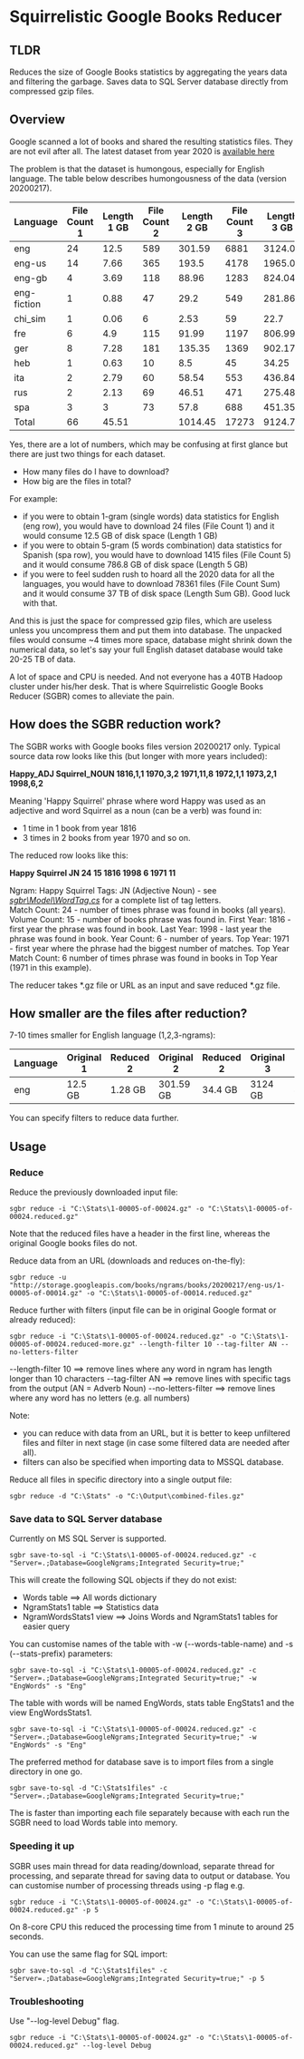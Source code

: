 # Squirrelistic Google Books Reducer #

## TLDR ##

Reduces the size of Google Books statistics by aggregating the years data and filtering the garbage.
Saves data to SQL Server database directly from compressed gzip files.

## Overview ##

Google scanned a lot of books and shared the resulting statistics files.
They are not evil after all.
The latest dataset from year 2020 is [available here](http://storage.googleapis.com/books/ngrams/books/datasetsv3.html])

The problem is that the dataset is humongous, especially for English language.
The table below describes humongousness of the data (version 20200217).

|Language   |File Count 1|Length 1 GB|File Count 2|Length 2 GB|File Count 3|Length 3 GB|File Count 4|Length 4 GB|File Count 5|Length 5 GB|File Count Sum|Length Sum GB|
|-----------|------------|-----------|------------|-----------|------------|-----------|------------|-----------|------------|-----------|--------------|-------------|
|eng        |24          |12.5       |589         |301.59     |6881        |3124.06    |6668        |2815.39    |19423       |7617.6     |33585         |13871.13     |
|eng-us     |14          |7.66       |365         |193.5      |4178        |1965.03    |3936        |1725.86    |11145       |4542.59    |19638         |8434.63      |
|eng-gb     |4           |3.69       |118         |88.96      |1283        |824.04     |1154        |685.01     |3098        |1688.82    |5657          |3290.52      |
|eng-fiction|1           |0.88       |47          |29.2       |549         |281.86     |515         |240.91     |1449        |613.76     |2561          |1166.6       |
|chi_sim    |1           |0.06       |6           |2.53       |59          |22.7       |46          |16.81      |105         |35.87      |217           |77.97        |
|fre        |6           |4.9        |115         |91.99      |1197        |806.99     |1104        |673.92     |3071        |1696.38    |5493          |3274.19      |
|ger        |8           |7.28       |181         |135.35     |1369        |902.17     |1003        |628.03     |2262        |1325.2     |4823          |2998.02      |
|heb        |1           |0.63       |10          |8.5        |45          |34.25      |25          |19.17      |42          |29.85      |123           |92.4         |
|ita        |2           |2.79       |60          |58.54      |553         |436.84     |427         |310.59     |984         |651.81     |2026          |1460.57      |
|rus        |2           |2.13       |69          |46.51      |471         |275.48     |313         |175.14     |633         |331.66     |1488          |830.92       |
|spa        |3           |3          |73          |57.8       |688         |451.35     |571         |345.4      |1415        |786.8      |2750          |1644.35      |
|Total      |66          |45.51      |            |1014.45    |17273       |9124.77    |15762       |7636.22    |43627       |19320.34   |78361         |37141.29     |

Yes, there are a lot of numbers, which may be confusing at first glance but there are just two things for each dataset.
- How many files do I have to download?
- How big are the files in total?

For example:
- if you were to obtain 1-gram (single words) data statistics for English (eng row), you would have to download 24 files (File Count 1) and it would consume 12.5 GB of disk space (Length 1 GB)
- if you were to obtain 5-gram (5 words combination) data statistics for Spanish (spa row), you would have to download 1415 files (File Count 5) and it would consume 786.8 GB of disk space (Length 5 GB)
- if you were to feel sudden rush to hoard all the 2020 data for all the languages, you would have to download 78361 files (File Count Sum) and it would consume 37 TB of disk space (Length Sum GB). Good luck with that.

And this is just the space for compressed gzip files, which are useless unless you uncompress them and put them into database.
The unpacked files would consume ~4 times more space, database might shrink down the numerical data, so let's say your full English dataset database would take 20-25 TB of data.

A lot of space and CPU is needed. And not everyone has a 40TB Hadoop cluster under his/her desk.
That is where Squirrelistic Google Books Reducer (SGBR) comes to alleviate the pain.

## How does the SGBR reduction work? ##

The SGBR works with Google books files version 20200217 only.
Typical source data row looks like this (but longer with more years included):

**Happy_ADJ Squirrel_NOUN  1816,1,1  1970,3,2  1971,11,8  1972,1,1  1973,2,1  1998,6,2**

Meaning 'Happy Squirrel' phrase where word Happy was used as an adjective and word Squirrel as a noun (can be a verb) was found in:
- 1 time in 1 book from year 1816
- 3 times in 2 books from year 1970
and so on.

The reduced row looks like this:

**Happy Squirrel	JN	24	15	1816	1998	6	1971	11**

Ngram: Happy Squirrel
Tags: JN (Adjective Noun) - see *[sgbr\Model\WordTag.cs](sgbr\Model\WordTag.cs)* for a complete list of tag letters.<br/>
Match Count: 24 - number of times phrase was found in books (all years).
Volume Count: 15 - number of books phrase was found in.
First Year: 1816 - first year the phrase was found in book.
Last Year: 1998 - last year the phrase was found in book.
Year Count: 6 - number of years.
Top Year: 1971 - first year where the phrase had the biggest number of matches.
Top Year Match Count: 6 number of times phrase was found in books in Top Year (1971 in this example).

The reducer takes *.gz file or URL as an input and save reduced *.gz file.

## How smaller are the files after reduction? ##

7-10 times smaller for English language (1,2,3-ngrams):

|Language   |Original 1|Reduced 2|Original 2|Reduced 2|Original 3|Reduced 3|
|-----------|----------|---------|----------|---------|----------|---------|
|eng        |12.5 GB   |1.28 GB  |301.59 GB |34.4 GB  |3124 GB   |417 GB   |

You can specify filters to reduce data further.

## Usage ##

### Reduce ###

Reduce the previously downloaded input file:

```Shell
sgbr reduce -i "C:\Stats\1-00005-of-00024.gz" -o "C:\Stats\1-00005-of-00024.reduced.gz"
```

Note that the reduced files have a header in the first line, whereas the original Google books files do not.

Reduce data from an URL (downloads and reduces on-the-fly):

```Shell
sgbr reduce -u "http://storage.googleapis.com/books/ngrams/books/20200217/eng-us/1-00005-of-00014.gz" -o "C:\Stats\1-00005-of-00014.reduced.gz"
```

Reduce further with filters (input file can be in original Google format or already reduced):

```Shell
sgbr reduce -i "C:\Stats\1-00005-of-00024.reduced.gz" -o "C:\Stats\1-00005-of-00024.reduced-more.gz" --length-filter 10 --tag-filter AN --no-letters-filter
```

--length-filter 10 ==> remove lines where any word in ngram has length longer than 10 characters
--tag-filter AN ==> remove lines with specific tags from the output (AN = Adverb Noun)
--no-letters-filter ==> remove lines where any word has no letters (e.g. all numbers)

Note:
- you can reduce with data from an URL, but it is better to keep unfiltered files and filter in next stage (in case some filtered data are needed after all).
- filters can also be specified when importing data to MSSQL database.

Reduce all files in specific directory into a single output file:

```Shell
sgbr reduce -d "C:\Stats" -o "C:\Output\combined-files.gz"
```

### Save data to SQL Server database ###

Currently on MS SQL Server is supported.

```Shell
sgbr save-to-sql -i "C:\Stats\1-00005-of-00024.reduced.gz" -c "Server=.;Database=GoogleNgrams;Integrated Security=true;"
```

This will create the following SQL objects if they do not exist:
- Words table ==> All words dictionary
- NgramStats1 table ==> Statistics data
- NgramWordsStats1 view ==> Joins Words and NgramStats1 tables for easier query

You can customise names of the table with -w (--words-table-name) and -s (--stats-prefix) parameters:

```Shell
sgbr save-to-sql -i "C:\Stats\1-00005-of-00024.reduced.gz" -c "Server=.;Database=GoogleNgrams;Integrated Security=true;" -w "EngWords" -s "Eng"
```

The table with words will be named EngWords, stats table EngStats1 and the view EngWordsStats1.

```Shell
sgbr save-to-sql -i "C:\Stats\1-00005-of-00024.reduced.gz" -c "Server=.;Database=GoogleNgrams;Integrated Security=true;" -w "EngWords" -s "Eng"
```

The preferred method for database save is to import files from a single directory in one go.

```Shell
sgbr save-to-sql -d "C:\Stats1files" -c "Server=.;Database=GoogleNgrams;Integrated Security=true;"
```

The is faster than importing each file separately because with each run the SGBR need to load Words table into memory.

### Speeding it up ###

SGBR uses main thread for data reading/download, separate thread for processing, and separate thread for saving data to output or database.
You can customise number of processing threads using -p flag e.g. 

```Shell
sgbr reduce -i "C:\Stats\1-00005-of-00024.gz" -o "C:\Stats\1-00005-of-00024.reduced.gz" -p 5
```

On 8-core CPU this reduced the processing time from 1 minute to around 25 seconds.

You can use the same flag for SQL import:

```Shell
sgbr save-to-sql -d "C:\Stats1files" -c "Server=.;Database=GoogleNgrams;Integrated Security=true;" -p 5
```

### Troubleshooting ###

Use "--log-level Debug" flag.

```Shell
sgbr reduce -i "C:\Stats\1-00005-of-00024.gz" -o "C:\Stats\1-00005-of-00024.reduced.gz" --log-level Debug
```
